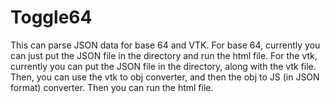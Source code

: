 Toggle64
========

This can parse JSON data for base 64 and VTK. For base 64, currently you can 
just put the JSON file in the directory and run the html file. For the vtk,
currently you can put the JSON file in the directory, along with the vtk file. 
Then, you can use the vtk to obj converter, and then the obj to JS (in JSON 
format) converter. Then you can run the html file.
